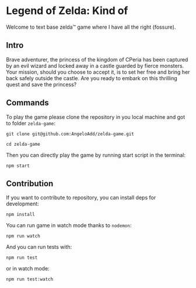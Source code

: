 # Legend of Zelda: Kind of

Welcome to text base zelda™ game where I have all the right (fossure).

## Intro

Brave adventurer, the princess of the kingdom of CPeria has been captured by an evil wizard and locked away in a castle
guarded by fierce monsters. Your mission, should you choose to accept it, is to set her free and bring her back safely
outside the castle. Are you ready to embark on this thrilling quest and save the princess?

## Commands

To play the game please clone the repository in you local machine and got to folder `zelda-game`:

```shell
git clone git@github.com:AngeloAdd/zelda-game.git
```

```shell
cd zelda-game
```

Then you can directly play the game by running start script in the terminal:

```shell
npm start
```

## Contribution

If you want to contribute to repository, you can install deps for development:

```shell
npm install
```

You can run game in watch mode thanks to `nodemon`:

```shell
npm run watch
```

And you can run tests with:

```shell
npm run test
```

or in watch mode:

```shell
npm run test:watch
```
